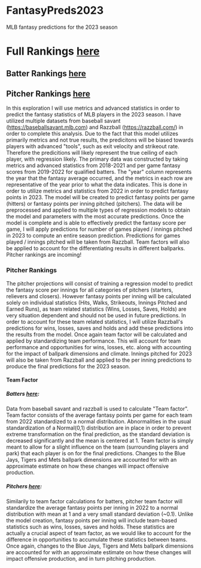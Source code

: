 # FantasyPreds2023
MLB fantasy predictions for the 2023 season
# Full Rankings [here](FantasyBaseball2023Rankings.csv)
## Batter Rankings [here](HitterRankings.csv)
## Pitcher Rankings [here](PitcherRankings.csv)

In this exploration I will use metrics and advanced statistics in order to predict the fantasy statistics of MLB players in the 2023 season. I have utilized multiple datasets from baseball savant (https://baseballsavant.mlb.com) and Razzball (https://razzball.com/) in order to complete this analysis. Due to the fact that this model utilizes primarily metrics and not true results, the predicitons will be biased towards players with advanced "tools", such as exit velocity and strikeout rate. Therefore the predicitions will likely represent the true ceiling of each player, with regression likely. The primary data was constructed by taking metrics and advanced statistics from 2018-2021 and per game fantasy scores from 2019-2022 for qualified batters. The "year" column represents the year that the fantasy average occurred, and the metrics in each row are representative of the year prior to what the data indicates. This is done in order to utilize metrics and statistics from 2022 in order to predict fantasy points in 2023. The model will be created to predict fantasy points per game (hitters) or fantasy points per inning pitched (pitchers). The data will be preprocessed and applied to multiple types of regression models to obtain the model and parameters with the most accurate predictions. Once the model is complete and is able to effectively predict the fantasy score per game, I will apply predictions for number of games played / innings pitched in 2023 to compute an entire season prediction. Predictions for games played / innings pitched will be taken from Razzball. Team factors will also be applied to account for the differentiating results in different ballparks. Pitcher rankings are incoming!

### Pitcher Rankings
The pitcher projections will consist of training a regression model to predict the fantasy score per innings for all categories of pitchers (starters, relievers and closers). However fantasy points per inning will be calculated solely on individual statistics (Hits, Walks, Strikeouts, Innings Pitched and Earned Runs), as team related statistics (Wins, Losses, Saves, Holds) are very situation dependent and should not be used in future predictions. In order to account for these team related statistics, I will utilize Razzball's predictions for wins, losses, saves and holds and add these predictions into the results from the model. Once again team factor will be calculated and applied by standardizing team performance. This will account for team performance and opportunities for wins, losses, etc. along with accounting for the impact of ballpark dimensions and climate. Innings pitched for 2023 will also be taken from Razzball and applied to the per inning predictions to produce the final predictions for the 2023 season.


#### Team Factor
##### Batters [here](TeamFactor.ipynb):
Data from baseball savant and razzball is used to calculate "Team factor". Team factor consists of the average fantasy points per game for each team from 2022 standardized to a normal distribution. Abnormalities in the usual standardization of a Normal(0,1) distribution are in place in order to prevent extreme transformation on the final prediction, as the standard deviation is decreased significantly and the mean is centered at 1. Team factor is simply meant to allow for a slight influence on the team (surrounding players and park) that each player is on for the final predictions. Changes to the Blue Jays, Tigers and Mets ballpark dimensions are accounted for with an approximate estimate on how these changes will impact offensive production.

##### Pitchers [here](PitchTeamFactor.ipynb):
Similarily to team factor calculations for batters, pitcher team factor will standardize the average fantasy points per inning in 2022 to a normal distribution with mean at 1 and a very small standard deviation (~0.1). Unlike the model creation, fantasy points per inning will include team-based statistics such as wins, losses, saves and holds. These statistics are actually a crucial aspect of team factor, as we would like to account for the difference in opportunities to accumulate these statistics between teams. Once again, changes to the Blue Jays, Tigers and Mets ballpark dimensions are accounted for with an approximate estimate on how these changes will impact offensive production, and in turn pitching production. 
